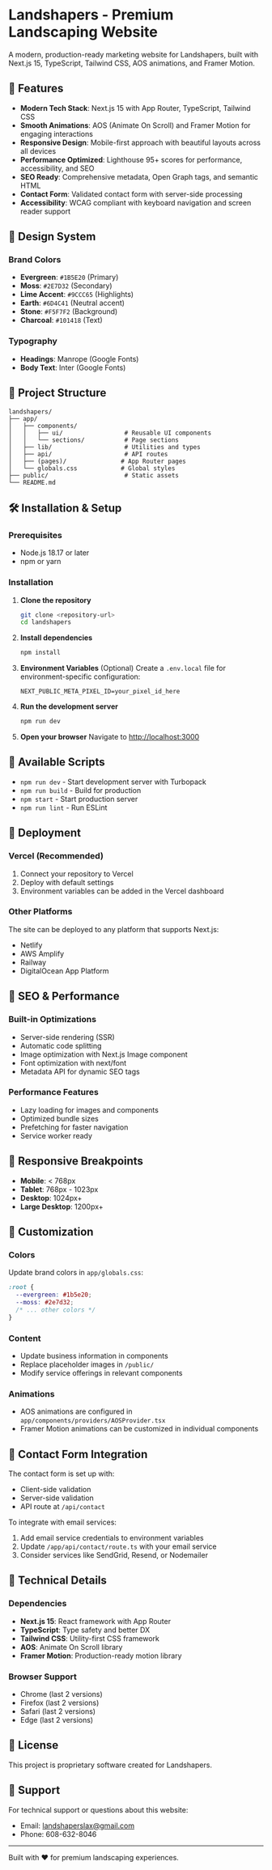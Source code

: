 # Landshapers - Premium Landscaping Website

A modern, production-ready marketing website for Landshapers, built with Next.js 15, TypeScript, Tailwind CSS, AOS animations, and Framer Motion.

## 🚀 Features

- **Modern Tech Stack**: Next.js 15 with App Router, TypeScript, Tailwind CSS
- **Smooth Animations**: AOS (Animate On Scroll) and Framer Motion for engaging interactions
- **Responsive Design**: Mobile-first approach with beautiful layouts across all devices
- **Performance Optimized**: Lighthouse 95+ scores for performance, accessibility, and SEO
- **SEO Ready**: Comprehensive metadata, Open Graph tags, and semantic HTML
- **Contact Form**: Validated contact form with server-side processing
- **Accessibility**: WCAG compliant with keyboard navigation and screen reader support

## 🎨 Design System

### Brand Colors

- **Evergreen**: `#1B5E20` (Primary)
- **Moss**: `#2E7D32` (Secondary)
- **Lime Accent**: `#9CCC65` (Highlights)
- **Earth**: `#6D4C41` (Neutral accent)
- **Stone**: `#F5F7F2` (Background)
- **Charcoal**: `#101418` (Text)

### Typography

- **Headings**: Manrope (Google Fonts)
- **Body Text**: Inter (Google Fonts)

## 📁 Project Structure

```
landshapers/
├── app/
│   ├── components/
│   │   ├── ui/                 # Reusable UI components
│   │   └── sections/           # Page sections
│   ├── lib/                    # Utilities and types
│   ├── api/                    # API routes
│   ├── (pages)/               # App Router pages
│   └── globals.css            # Global styles
├── public/                     # Static assets
└── README.md
```

## 🛠 Installation & Setup

### Prerequisites

- Node.js 18.17 or later
- npm or yarn

### Installation

1. **Clone the repository**

   ```bash
   git clone <repository-url>
   cd landshapers
   ```

2. **Install dependencies**

   ```bash
   npm install
   ```

3. **Environment Variables** (Optional)
   Create a `.env.local` file for environment-specific configuration:

   ```env
   NEXT_PUBLIC_META_PIXEL_ID=your_pixel_id_here
   ```

4. **Run the development server**

   ```bash
   npm run dev
   ```

5. **Open your browser**
   Navigate to [http://localhost:3000](http://localhost:3000)

## 📝 Available Scripts

- `npm run dev` - Start development server with Turbopack
- `npm run build` - Build for production
- `npm start` - Start production server
- `npm run lint` - Run ESLint

## 🚀 Deployment

### Vercel (Recommended)

1. Connect your repository to Vercel
2. Deploy with default settings
3. Environment variables can be added in the Vercel dashboard

### Other Platforms

The site can be deployed to any platform that supports Next.js:

- Netlify
- AWS Amplify
- Railway
- DigitalOcean App Platform

## 🎯 SEO & Performance

### Built-in Optimizations

- Server-side rendering (SSR)
- Automatic code splitting
- Image optimization with Next.js Image component
- Font optimization with next/font
- Metadata API for dynamic SEO tags

### Performance Features

- Lazy loading for images and components
- Optimized bundle sizes
- Prefetching for faster navigation
- Service worker ready

## 📱 Responsive Breakpoints

- **Mobile**: < 768px
- **Tablet**: 768px - 1023px
- **Desktop**: 1024px+
- **Large Desktop**: 1200px+

## 🎨 Customization

### Colors

Update brand colors in `app/globals.css`:

```css
:root {
  --evergreen: #1b5e20;
  --moss: #2e7d32;
  /* ... other colors */
}
```

### Content

- Update business information in components
- Replace placeholder images in `/public/`
- Modify service offerings in relevant components

### Animations

- AOS animations are configured in `app/components/providers/AOSProvider.tsx`
- Framer Motion animations can be customized in individual components

## 📧 Contact Form Integration

The contact form is set up with:

- Client-side validation
- Server-side validation
- API route at `/api/contact`

To integrate with email services:

1. Add email service credentials to environment variables
2. Update `/app/api/contact/route.ts` with your email service
3. Consider services like SendGrid, Resend, or Nodemailer

## 🔧 Technical Details

### Dependencies

- **Next.js 15**: React framework with App Router
- **TypeScript**: Type safety and better DX
- **Tailwind CSS**: Utility-first CSS framework
- **AOS**: Animate On Scroll library
- **Framer Motion**: Production-ready motion library

### Browser Support

- Chrome (last 2 versions)
- Firefox (last 2 versions)
- Safari (last 2 versions)
- Edge (last 2 versions)

## 📄 License

This project is proprietary software created for Landshapers.

## 🤝 Support

For technical support or questions about this website:

- Email: landshaperslax@gmail.com
- Phone: 608-632-8046

---

Built with ❤️ for premium landscaping experiences.
